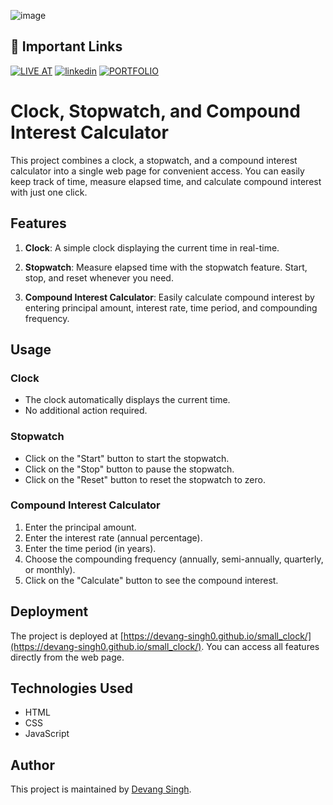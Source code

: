 ![image](https://github.com/devang-singh0/small_clock/assets/100257042/3e08e5dc-cf50-4c86-a1e4-131088b5ab4f)



## 🔗 Important Links
[![LIVE AT](https://img.shields.io/badge/LIVE_AT-000?style=for-the-badge&logo=ko-fi&logoColor=white)](https://devang-singh0.github.io/small_clock/)
[![linkedin](https://img.shields.io/badge/linkedin-0A66C2?style=for-the-badge&logo=linkedin&logoColor=white)](https://www.linkedin.com/in/devang-singh-b29353255/)
[![PORTFOLIO](https://img.shields.io/badge/portfolio-1DA1F2?style=for-the-badge&logo=github&logoColor=white)](https://devang-singh0.github.io/portfolio/)


# Clock, Stopwatch, and Compound Interest Calculator

This project combines a clock, a stopwatch, and a compound interest calculator into a single web page for convenient access. You can easily keep track of time, measure elapsed time, and calculate compound interest with just one click.

## Features

1. **Clock**: A simple clock displaying the current time in real-time.

2. **Stopwatch**: Measure elapsed time with the stopwatch feature. Start, stop, and reset whenever you need.

3. **Compound Interest Calculator**: Easily calculate compound interest by entering principal amount, interest rate, time period, and compounding frequency.

## Usage

### Clock

- The clock automatically displays the current time.
- No additional action required.

### Stopwatch

- Click on the "Start" button to start the stopwatch.
- Click on the "Stop" button to pause the stopwatch.
- Click on the "Reset" button to reset the stopwatch to zero.

### Compound Interest Calculator

1. Enter the principal amount.
2. Enter the interest rate (annual percentage).
3. Enter the time period (in years).
4. Choose the compounding frequency (annually, semi-annually, quarterly, or monthly).
5. Click on the "Calculate" button to see the compound interest.

## Deployment

The project is deployed at [https://devang-singh0.github.io/small_clock/](https://devang-singh0.github.io/small_clock/). You can access all features directly from the web page.

## Technologies Used

- HTML
- CSS
- JavaScript

## Author

This project is maintained by [Devang Singh](https://github.com/devang-singh0).
